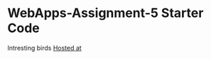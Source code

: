 # WebApps-Assignment-5 Starter Code
Intresting birds [Hosted at](https://44-563-web-apps-s22.github.io/webapps-s22-assignment-5-s546553/birds.html)
